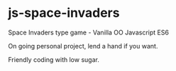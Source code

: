 # js-space-invaders
Space Invaders type game - Vanilla OO Javascript ES6

On going personal project, lend a hand if you want.

Friendly coding with low sugar.
